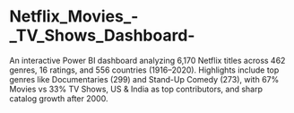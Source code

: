 # Netflix_Movies_-_TV_Shows_Dashboard-
An interactive Power BI dashboard analyzing 6,170 Netflix titles across 462 genres, 16 ratings, and 556 countries (1916–2020). Highlights include top genres like Documentaries (299) and Stand-Up Comedy (273), with 67% Movies vs 33% TV Shows, US &amp; India as top contributors, and sharp catalog growth after 2000.
